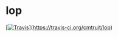 # lop

[[![Travis](https://img.shields.io/travis/rust-lang/rust.svg)](https://github.com/cmtruit/lop)](https://travis-ci.org/cmtruit/lop)
